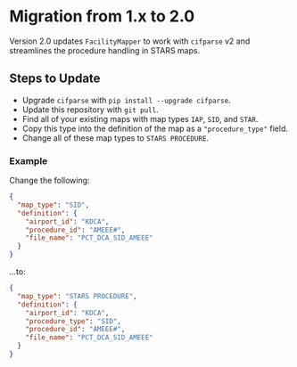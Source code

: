 # Migration from 1.x to 2.0

Version 2.0 updates `FacilityMapper` to work with `cifparse` v2 and streamlines the procedure handling in STARS maps.

## Steps to Update

- Upgrade `cifparse` with `pip install --upgrade cifparse`.
- Update this repository with `git pull`.
- Find all of your existing maps with map types `IAP`, `SID`, and `STAR`.
- Copy this type into the definition of the map as a `"procedure_type"` field.
- Change all of these map types to `STARS PROCEDURE`.

### Example

Change the following:

```json
{
  "map_type": "SID",
  "definition": {
    "airport_id": "KDCA",
    "procedure_id": "AMEEE#",
    "file_name": "PCT_DCA_SID_AMEEE"
  }
}
```

...to:

```json
{
  "map_type": "STARS PROCEDURE",
  "definition": {
    "airport_id": "KDCA",
    "procedure_type": "SID",
    "procedure_id": "AMEEE#",
    "file_name": "PCT_DCA_SID_AMEEE"
  }
}
```
